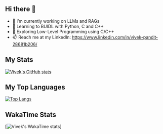 ## Hi there 👋

- 🔭 I’m currently working on LLMs and RAGs
- 🌱 Learning to BUIDL with Python, C and C++ 
- 🤔 Exploring Low-Level Programming using C/C++  
- 📫 Reach me at my LinkedIn: https://www.linkedin.com/in/vivek-pandit-28681b206/

## My Stats
[![Vivek's GitHub stats](https://github-readme-stats.vercel.app/api?username=ipanditi&show_icons=true&theme=dark)](https://ipanditi.github.io/)

## My Top Languages
[![Top Langs](https://github-readme-stats.vercel.app/api/top-langs/?username=ipanditi&layout=compact&exclude_repo=git1,awesome-computer-vision,atlasreader,Stock-price-prediction-using-GAN,optimizers.numpy,bootstrap,Genetic-Algorithm-For-Training-Neural-Networks,awesome-computer-vision,Free-Courses-available-on-the-internet,ETHIndia,ipanditi.github.io,plots,AML,ML,Medical_Image_Processing,Facial-Expression-Detection,Clinical-Predictions,Data-Preprocessing,Complete-Python-3-Bootcamp,First-Language-Model,pandit_gpt,toon3-huddle01&hide=ruby)](https://ipanditi.github.io/)

## WakaTime Stats
[![Vivek's WakaTime stats](
https://github-readme-stats.vercel.app/api/wakatime?username=thevivekpandith)]
